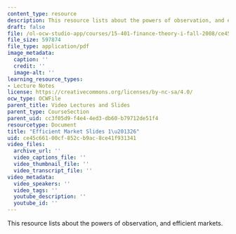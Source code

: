 ```yaml
---
content_type: resource
description: This resource lists about the powers of observation, and efficient markets.
draft: false
file: /ol-ocw-studio-app/courses/15-401-finance-theory-i-fall-2008/ce45c66100cf852cb9ac8ce41f931341_MIT15_401F08_lec21.pdf
file_size: 597874
file_type: application/pdf
image_metadata:
  caption: ''
  credit: ''
  image-alt: ''
learning_resource_types:
- Lecture Notes
license: https://creativecommons.org/licenses/by-nc-sa/4.0/
ocw_type: OCWFile
parent_title: Video Lectures and Slides
parent_type: CourseSection
parent_uid: cc3f05d9-f4e4-4ed3-db60-b79712de51f4
resourcetype: Document
title: "Efficient Market Slides 1\u201326"
uid: ce45c661-00cf-852c-b9ac-8ce41f931341
video_files:
  archive_url: ''
  video_captions_file: ''
  video_thumbnail_file: ''
  video_transcript_file: ''
video_metadata:
  video_speakers: ''
  video_tags: ''
  youtube_description: ''
  youtube_id: ''
---
```

This resource lists about the powers of observation, and efficient markets.